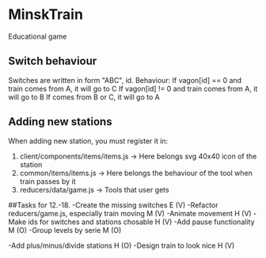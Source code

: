 # MinskTrain
Educational game

## Switch behaviour
Switches are written in form "ABC", id. Behaviour:
If vagon[id] == 0 and train comes from A, it will go to C
If vagon[id] != 0 and train comes from A, it will go to B
If comes from B or C, it will go to A

## Adding new stations
When adding new station, you must register it in:
1. client/components/items/items.js -> Here belongs svg 40x40 icon of the station
2. common/items/items.js -> Here belongs the behaviour of the tool when train passes by it
3. reducers/data/game.js -> Tools that user gets

##Tasks for 12.-18.
-Create the missing switches                                        E   (V)
-Refactor reducers/game.js, especially train moving                 M   (V)
-Animate movement                                                   H   (V)
-Make ids for switches and stations chosable                        H   (V)
-Add pause functionality                                            M   (O)
-Group levels by serie                                              M   (O)

-Add plus/minus/divide stations                                     H   (O)
-Design train to look nice                                          H   (V)